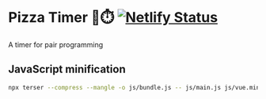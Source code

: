 # Pizza Timer 🍕⏱️ [![Netlify Status](https://api.netlify.com/api/v1/badges/fd7f2efa-ea12-4ed0-9fcf-17ecea77ed99/deploy-status)](https://app.netlify.com/sites/timerpizza/deploys)

A timer for pair programming


## JavaScript minification

```bash
npx terser --compress --mangle -o js/bundle.js -- js/main.js js/vue.min.js
```